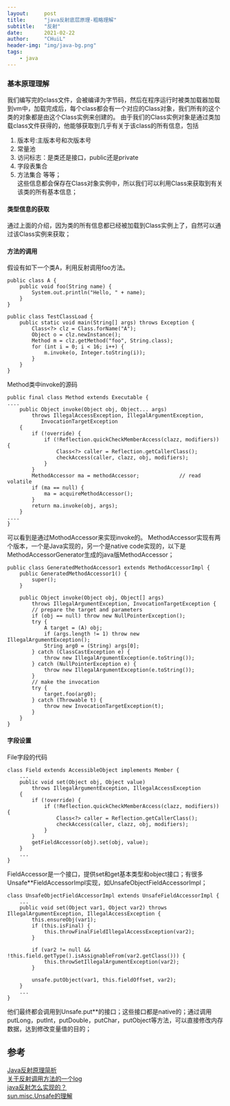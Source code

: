 ```yaml
---
layout:     post
title:      "java反射底层原理-粗略理解"
subtitle:   "反射"
date:       2021-02-22
author:     "CHuiL"
header-img: "img/java-bg.png"
tags:
    - java
---
```



### 基本原理理解
我们编写完的class文件，会被编译为字节码，然后在程序运行时被类加载器加载到vm中，加载完成后，每个class都会有一个对应的Class对象，我们所有的这个类的对象都是由这个Class实例来创建的。
由于我们的Class实例对象是通过类加载class文件获得的，他能够获取到几乎有关于该class的所有信息，包括
1. 版本号:主版本号和次版本号
2. 常量池
3. 访问标志：是类还是接口，public还是private
4. 字段表集合
5. 方法集合
等等；  
这些信息都会保存在Class对象实例中，所以我们可以利用Class来获取到有关该类的所有基本信息；


#### 类型信息的获取
通过上面的介绍，因为类的所有信息都已经被加载到Class实例上了，自然可以通过该Class实例来获取；

#### 方法的调用
假设有如下一个类A，利用反射调用foo方法。
```
public class A {  
    public void foo(String name) {  
        System.out.println("Hello, " + name);  
    }  
} 

public class TestClassLoad {  
    public static void main(String[] args) throws Exception {  
        Class<?> clz = Class.forName("A");  
        Object o = clz.newInstance();  
        Method m = clz.getMethod("foo", String.class);  
        for (int i = 0; i < 16; i++) {  
            m.invoke(o, Integer.toString(i));  
        }  
    }  
}  
```
Method类中invoke的源码

```
public final class Method extends Executable {
....
    public Object invoke(Object obj, Object... args)
        throws IllegalAccessException, IllegalArgumentException,
           InvocationTargetException
    {
        if (!override) {
            if (!Reflection.quickCheckMemberAccess(clazz, modifiers)) {
                Class<?> caller = Reflection.getCallerClass();
                checkAccess(caller, clazz, obj, modifiers);
            }
        }
        MethodAccessor ma = methodAccessor;             // read volatile
        if (ma == null) {
            ma = acquireMethodAccessor();
        }
        return ma.invoke(obj, args);
    }
....
}
```
可以看到是通过MothodAccessor来实现invoke的。
MethodAccessor实现有两个版本，一个是Java实现的，另一个是native code实现的，以下是MethodAccessorGenerator生成的java版MethodAccessor；

```
public class GeneratedMethodAccessor1 extends MethodAccessorImpl {      
    public GeneratedMethodAccessor1() {  
        super();  
    }  
      
    public Object invoke(Object obj, Object[] args)     
        throws IllegalArgumentException, InvocationTargetException {  
        // prepare the target and parameters  
        if (obj == null) throw new NullPointerException();  
        try {  
            A target = (A) obj;  
            if (args.length != 1) throw new IllegalArgumentException();  
            String arg0 = (String) args[0];  
        } catch (ClassCastException e) {  
            throw new IllegalArgumentException(e.toString());  
        } catch (NullPointerException e) {  
            throw new IllegalArgumentException(e.toString());  
        }  
        // make the invocation  
        try {  
            target.foo(arg0); 
        } catch (Throwable t) {  
            throw new InvocationTargetException(t);  
        }  
    }  
}  
```

#### 字段设置
File字段的代码
```
class Field extends AccessibleObject implements Member {
    ...
    public void set(Object obj, Object value)
        throws IllegalArgumentException, IllegalAccessException
    {
        if (!override) {
            if (!Reflection.quickCheckMemberAccess(clazz, modifiers)) {
                Class<?> caller = Reflection.getCallerClass();
                checkAccess(caller, clazz, obj, modifiers);
            }
        }
        getFieldAccessor(obj).set(obj, value);
    }
    ...
}
```
FieldAccessor是一个接口，提供set和get基本类型和object接口；有很多Unsafe**FieldAccessorImpl实现，如UnsafeObjectFieldAccessorImpl；
```
class UnsafeObjectFieldAccessorImpl extends UnsafeFieldAccessorImpl {
    ...
    public void set(Object var1, Object var2) throws IllegalArgumentException, IllegalAccessException {
        this.ensureObj(var1);
        if (this.isFinal) {
            this.throwFinalFieldIllegalAccessException(var2);
        }

        if (var2 != null && !this.field.getType().isAssignableFrom(var2.getClass())) {
            this.throwSetIllegalArgumentException(var2);
        }

        unsafe.putObject(var1, this.fieldOffset, var2);
    }
    ...
}
```
他们最终都会调用到Unsafe.put**的接口；这些接口都是native的；通过调用putLong，putInt，putDouble，putChar，putObject等方法，可以直接修改内存数据，达到修改变量值的目的；


## 参考
[Java反射原理简析](http://www.fanyilun.me/2015/10/29/Java%E5%8F%8D%E5%B0%84%E5%8E%9F%E7%90%86/)  
[关于反射调用方法的一个log](https://www.iteye.com/blog/rednaxelafx-548536)  
[java反射怎么实现的？](https://www.zhihu.com/question/46883050)  
[sun.misc.Unsafe的理解](https://www.cnblogs.com/chenpi/p/5389254.html)